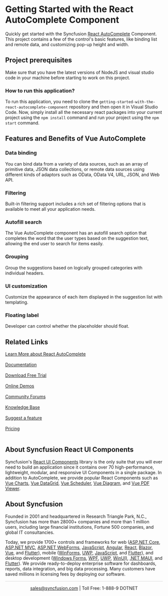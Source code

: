 # Getting Started with the React AutoComplete Component

Quickly get started with the Syncfusion [React AutoComplete](https://www.syncfusion.com/react-ui-components/react-autocomplete?utm_source=github&utm_medium=listing&utm_campaign=react-autocomplete-github-samples) Component. This project contains a few of the control's basic features, like binding list and remote data, and customizing pop-up height and width.

## Project prerequisites

Make sure that you have the latest versions of NodeJS and visual studio code in your machine before starting to work on this project.

### How to run this application?

To run this application, you need to clone the `getting-started-with-the-react-autocomplete-component` repository and then open it in Visual Studio Code. Now, simply install all the necessary react packages into your current project using the `npm install` command and run your project using the `npm start` command.

## Features and Benefits of Vue AutoComplete

### Data binding
You can bind data from a variety of data sources, such as an array of primitive data, JSON data collections, or remote data sources using different kinds of adaptors such as OData, OData V4, URL, JSON, and Web API.

### Filtering
Built-in filtering support includes a rich set of filtering options that is available to meet all your application needs.

### Autofill search
The Vue AutoComplete component has an autofill search option that completes the word that the user types based on the suggestion text, allowing the end user to search for items easily.

### Grouping
Group the suggestions based on logically grouped categories with individual headers.

### UI customization
Customize the appearance of each item displayed in the suggestion list with templating.

### Floating label
Developer can control whether the placeholder should float.

## Related Links

[Learn More about React AutoComplete](https://www.syncfusion.com/react-ui-components/react-autocomplete?utm_source=github&utm_medium=listing&utm_campaign=react-autocomplete-github-samples)<br/><br/>
[Documentation](https://ej2.syncfusion.com/react/documentation/auto-complete/getting-started/?utm_source=github&utm_medium=listing&utm_campaign=react-autocomplete-github-samples)<br/><br/>
[Download Free Trial](https://www.syncfusion.com/downloads?utm_source=github&utm_medium=listing&utm_campaign=react-autocomplete-github-samples)<br/><br/>
[Online Demos](https://ej2.syncfusion.com/react/demos/#/bootstrap5/auto-complete/default/?utm_source=github&utm_medium=listing&utm_campaign=react-autocomplete-github-samples)<br/><br/>
[Community Forums](https://www.syncfusion.com/forums/windowsforms?utm_source=github&utm_medium=listing&utm_campaign=react-autocomplete-github-samples)<br/><br/>
[Knowledge Base](https://www.syncfusion.com/kb/essential-js2?utm_source=github&utm_medium=listing&utm_campaign=react-autocomplete-github-samples)<br/><br/>
[Suggest a feature](https://www.syncfusion.com/feedback/vue?utm_source=github&utm_medium=listing&utm_campaign=react-autocomplete-github-samples)<br/><br/>
[Pricing](https://www.syncfusion.com/sales/products/vue?utm_source=github&utm_medium=listing&utm_campaign=react-autocomplete-github-samples)<br/><br/>

## About Syncfusion React UI Components
Syncfusion's [React UI Components](https://www.syncfusion.com/react-ui-components?utm_source=github&utm_medium=listing&utm_campaign=react-autocomplete-github-samples) library is the only suite that you will ever need to build an application since it contains over 70 high-performance, lightweight, modular, and responsive UI Components in a single package. In addition to AutoComplete, we provide popular React Components such as [Vue Charts](https://www.syncfusion.com/vue-ui-components/vue-charts?utm_source=github&utm_medium=listing&utm_campaign=react-autocomplete-github-samples), [Vue DataGrid](https://www.syncfusion.com/vue-ui-components/vue-grid), [Vue Scheduler](https://www.syncfusion.com/vue-ui-components/vue-scheduler?utm_source=github&utm_medium=listing&utm_campaign=react-autocomplete-github-samples), [Vue Diagram](https://www.syncfusion.com/vue-ui-components/vue-diagram?utm_source=github&utm_medium=listing&utm_campaign=react-autocomplete-github-samples), and [Vue PDF Viewer](https://www.syncfusion.com/vue-ui-components/vue-pdf-viewer?utm_source=github&utm_medium=listing&utm_campaign=react-autocomplete-github-samples).

## About Syncfusion

Founded in 2001 and headquartered in Research Triangle Park, N.C., Syncfusion has more than 28000+ companies and more than 1 million users, including large financial institutions, Fortune 500 companies, and global IT consultancies.

Today, we provide 1700+ controls and frameworks for web ([ASP.NET Core](https://www.syncfusion.com/aspnet-core-ui-controls?utm_source=github&utm_medium=listing&utm_campaign=react-autocomplete-github-samples), [ASP.NET MVC](https://www.syncfusion.com/aspnet-mvc-ui-controls?utm_source=github&utm_medium=listing&utm_campaign=react-autocomplete-github-samples), [ASP.NET WebForms](https://www.syncfusion.com/jquery/aspnet-webforms-ui-controls?utm_source=github&utm_medium=listing&utm_campaign=react-autocomplete-github-samples), [JavaScript](https://www.syncfusion.com/javascript-ui-controls?utm_source=github&utm_medium=listing&utm_campaign=react-autocomplete-github-samples), [Angular](https://www.syncfusion.com/angular-ui-components?utm_source=github&utm_medium=listing&utm_campaign=react-autocomplete-github-samples), [React](https://www.syncfusion.com/react-ui-components?utm_source=github&utm_medium=listing&utm_campaign=react-autocomplete-github-samples), [Blazor](https://www.syncfusion.com/blazor-components?utm_source=github&utm_medium=listing&utm_campaign=react-autocomplete-github-samples), [Vue](https://www.syncfusion.com/vue-ui-components?utm_source=github&utm_medium=listing&utm_campaign=react-autocomplete-github-samples), and [Flutter](https://www.syncfusion.com/flutter-widgets?utm_source=github&utm_medium=listing&utm_campaign=react-autocomplete-github-samples)), mobile ([WinForms](https://www.syncfusion.com/WinForms-ui-controls?utm_source=github&utm_medium=listing&utm_campaign=react-autocomplete-github-samples), [UWP](https://www.syncfusion.com/uwp-ui-controls?utm_source=github&utm_medium=listing&utm_campaign=react-autocomplete-github-samples), [JavaScript](https://www.syncfusion.com/javascript-ui-controls?utm_source=github&utm_medium=listing&utm_campaign=react-autocomplete-github-samples), and [Flutter](https://www.syncfusion.com/flutter-widgets?utm_source=github&utm_medium=listing&utm_campaign=react-autocomplete-github-samples)), and desktop development ([Windows Forms](https://www.syncfusion.com/winforms-ui-controls?utm_source=github&utm_medium=listing&utm_campaign=react-autocomplete-github-samples), [WPF](https://www.syncfusion.com/wpf-ui-controls?utm_source=github&utm_medium=listing&utm_campaign=react-autocomplete-github-samples), [UWP](https://www.syncfusion.com/uwp-ui-controls?utm_source=github&utm_medium=listing&utm_campaign=react-autocomplete-github-samples), [WinUI)](https://www.syncfusion.com/winui-controls?utm_source=github&utm_medium=listing&utm_campaign=react-autocomplete-github-samples), [.NET MAUI](https://www.syncfusion.com/maui-controls), and [Flutter](https://www.syncfusion.com/flutter-widgets?utm_source=github&utm_medium=listing&utm_campaign=react-autocomplete-github-samples)). We provide ready-to-deploy enterprise software for dashboards, reports, data integration, and big data processing. Many customers have saved millions in licensing fees by deploying our software.

<hr style="height:0.3px;border:none;color:lightgrey;background-color:lightgrey;" />

<p align="center">
  <a href="mailto:sales@syncfusion.com?Subject=Syncfusion React AutoComplete - Github Sample" target="_top">sales@syncfusion.com</a> | Toll Free: 1-888-9 DOTNET <br>
</p>